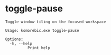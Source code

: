 # toggle-pause

```
Toggle window tiling on the focused workspace

Usage: komorebic.exe toggle-pause

Options:
  -h, --help
          Print help

```
